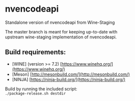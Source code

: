 # nvencodeapi
Standalone version of nvencodeapi from Wine-Staging  

The master branch is meant for keeping up-to-date with  
upstream wine-staging implementation of nvencodeapi.  

## Build requirements:  
- [WINE] (version >= 7.2) [https://www.winehq.org/](https://www.winehq.org/)  
- [Meson] [http://mesonbuild.com/](http://mesonbuild.com/)  
- [NINJA] [https://ninja-build.org/](https://ninja-build.org/)  


Build by running the included script:  
`./package-release.sh destdir`  
